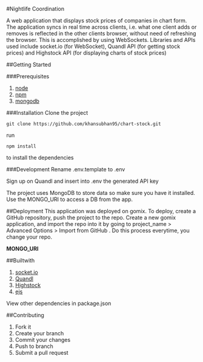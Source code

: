 #Nightlife Coordination

A web application that displays stock prices of companies in chart form. The application syncs in real time across clients, i.e. what one client adds or removes is reflected in the other clients browser, without need of refreshing the browser. This is accomplished by using WebSockets. Libraries and APIs used include socket.io (for WebSocket), Quandl API (for getting stock prices) and Highstock API (for displaying charts of stock prices) 

##Getting Started

###Prerequisites

1. [node](https://nodejs.org/en/)
2. [npm](https://www.npmjs.com)
3. [mongodb](https://www.mongodb.com/)

###Installation
Clone the project

```git
git clone https://github.com/khansubhan95/chart-stock.git
```

run

```
npm install
```

to install the dependencies

###Development
Rename .env.template to .env

Sign up on Quandl and insert into .env the generated API key

The project uses MongoDB to store data so make sure you have it installed. Use the MONGO_URI to access a DB from the app.

##Deployment
This application was deployed on gomix. To deploy, create a GitHub repository, push the project to the repo. Create a new gomix application, and import the repo into it by going to project_name > Advanced Options > Import from GitHub . Do this process everytime, you change your repo.

**MONGO_URI**


##Builtwith
1. [socket.io](http://socket.io)      
2. [Quandl](https://www.quandl.com/)
3. [Highstock](http://mongoosejs.com/)
4. [ejs](www.embeddedjs.com/)

View other dependencies in package.json

##Contributing
1. Fork it
2. Create your branch
3. Commit your changes
4. Push to branch
5. Submit a pull request